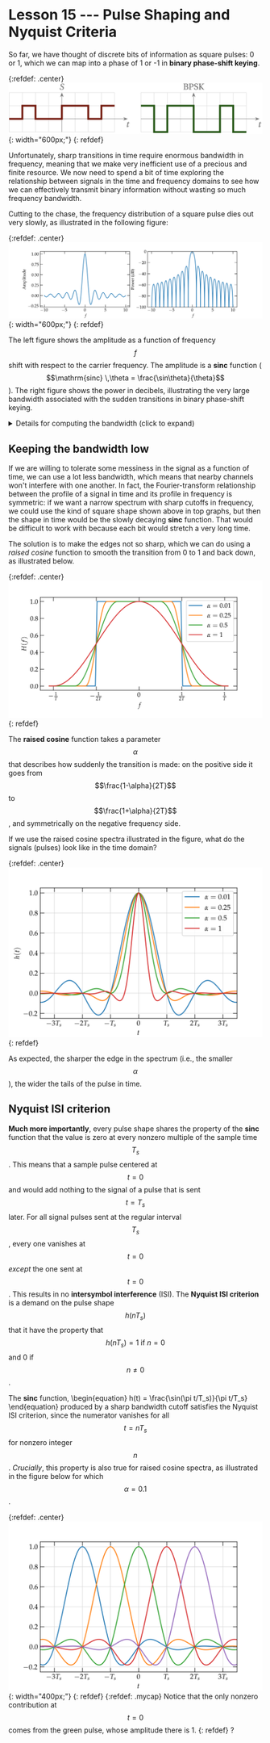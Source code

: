 # Lesson 15 --- Pulse Shaping and Nyquist Criteria

So far, we have thought of discrete bits of information as square pulses: 0 or 1, which we can map into a phase of 1 or -1 in **binary phase-shift keying**.

{:refdef: .center}
![Binary phase-shift keying](figs/BPSK.png){: width="600px;"}
{: refdef}

 Unfortunately, sharp transitions in time require enormous bandwidth in frequency, meaning that we make very inefficient use of a precious and finite resource. We now need to spend a bit of time exploring the relationship between signals in the time and frequency domains to see how we can effectively transmit binary information without wasting so much frequency bandwidth.

 Cutting to the chase, the frequency distribution of a square pulse dies out very slowly, as illustrated in the following figure:

 {:refdef: .center}
 ![clean sinc](figs/clean-sinc.png){: width="600px;"}
 {: refdef}
 
 The left figure shows the amplitude as a function of frequency $$f$$ shift with respect to the carrier frequency. The amplitude is a **sinc** function ($$\mathrm{sinc} \,\theta = \frac{\sin\theta}{\theta}$$). The right figure shows the power in decibels, illustrating the very large bandwidth associated with the sudden transitions in binary phase-shift keying.
 

<details markdown="block">
<summary markdown="span"> Details for computing the bandwidth (click to expand) </summary>

When we make an abrupt transition from one phase to another, the carrier wave various **discontinuously**. While this is simple in the time domain---pulses are square and clean---it comes at a great price in frequency bandwidth. Recall the Fourier relation between a pulse in time and its representation in frequency:

\begin{equation}\label{eq:FFT1}
  g(f) = \int_{-\infty}^{\infty} g(t) e^{-i\,2\pi f t} \, dt
\end{equation}
and
\begin{equation}\label{eq:FFT2}
  g(t) = \int_{-\infty}^{\infty} g(f) e^{i\,2\pi f t} \, df
\end{equation}

Consider a signal that is zero everywhere except for a pulse of amplitude 1 from $$-\frac{T_s}{2} < t < \frac{T_s}{2}$$, where $$T_s$$ is the **symbol time**. What does such a pulse look like in the frequency domain, according to Eq. (\ref{eq:FFT1})? As a function of time, it takes the form
\begin{equation}
  g(f) = \frac{\sin(2\pi f T_s)}{2\pi f T_s} T_s
\end{equation}
which peaks at $$f = 0$$ and oscillates with a decaying amplitude on either side. 

If we use a carrier wave of center frequency $$f_0$$ to represent this pulse, the expression above for $$g(f)$$ gets modified to \begin{equation}
g(f) = \frac{\sin[2\pi (f-f_0) T_s]}{2\pi (f-f_0) T_s} T_s = T_s \, \mathrm{sinc}(2\pi f T_s) 
\end{equation}
The function $$\frac{\sin \theta}{\theta}$$ is called $$\mathrm{sinc}(\theta)$$.

![Sinc function](figs/sinc.png)
{:refdef: .mycap}
The parameter $$\alpha$$ determines how rapidly the frequency profile transitions from 0 to 1.
{: refdef}

This spectrum is very broad---it uses way more bandwidth $$\Delta f$$ than the sample period suggests should be necessary: $$\Delta f \approx \frac{1}{T_s}$$.

</details>

## Keeping the bandwidth low

If we are willing to tolerate some messiness in the signal as a function of time, we can use a lot less bandwidth, which means that nearby channels won't interfere with one another. In fact, the Fourier-transform relationship between the profile of a signal in time and its profile in frequency is symmetric: if we want a narrow spectrum with sharp cutoffs in frequency, we could use the kind of square shape shown above in top graphs, but then the shape in time would be the slowly decaying **sinc** function. That would be difficult to work with because each bit would stretch a very long time.

The solution is to make the edges not so sharp, which we can do using a _raised cosine_ function to smooth the transition from 0 to 1 and back down, as illustrated below.

{:refdef: .center}
![raised cosine spectrum](figs/rc_of_f.png)
{: refdef}

The **raised cosine** function takes a parameter $$\alpha$$ that describes how suddenly the transition is made: on the positive side it goes from $$\frac{1-\alpha}{2T}$$ to $$\frac{1+\alpha}{2T}$$, and symmetrically on the negative frequency side.

If we use the raised cosine spectra illustrated in the figure, what do the signals (pulses) look like in the time domain? 

{:refdef: .center}
![Raised cosine pulses in time](figs/raised-cosine.png)
{: refdef}

As expected, the sharper the edge in the spectrum (i.e., the smaller $$\alpha$$), the wider the tails of the pulse in time.


## Nyquist ISI criterion

**Much more importantly**, every pulse shape shares the property of the **sinc** function that the value is zero at every nonzero multiple of the sample time $$T_s$$. This means that a sample pulse centered at $$t = 0$$ and would add nothing to the signal of a pulse that is sent $$t = T_s$$ later. For all signal pulses sent at the regular interval $$T_s$$, every one vanishes at $$t = 0$$ _except_ the one sent at $$t = 0$$. This results in no **intersymbol interference** (ISI). The **Nyquist ISI criterion** is a demand on the pulse shape $$h(nT_s)$$ that it have the property that
$$ h(n T_s) = 1 \text{ if } n = 0 $$ and 0 if $$ n \ne 0$$.

The **sinc** function,
\begin{equation}
  h(t) = \frac{\sin(\pi t/T_s)}{\pi t/T_s}
\end{equation}
 produced by a sharp bandwidth cutoff satisfies the Nyquist ISI criterion, since the numerator vanishes for all $$t = n T_s$$ for nonzero integer $$n$$. _Crucially_, this property is also true for raised cosine spectra, as illustrated in the figure below for which $$ \alpha = 0.1 $$.

 {:refdef: .center}
 ![Raised cosine pulses satisify the Nyquist ISI criterion, alpha = 0.1](figs/raised-cosine-alpha-10.png){: width="400px;"}
{: refdef}
{:refdef: .mycap}
 Notice that the only nonzero contribution at $$t = 0$$ comes from the green pulse, whose amplitude there is 1.
 {: refdef}
?